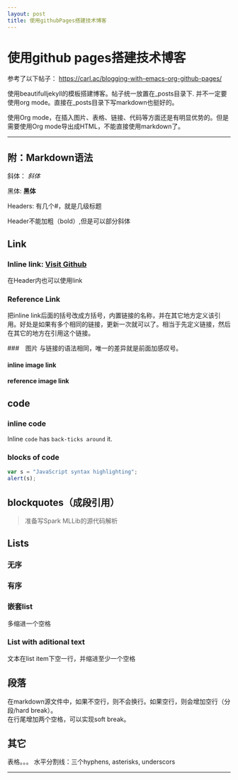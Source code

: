 ```yaml
---
layout: post
title: 使用githubPages搭建技术博客
---
```


# 使用github pages搭建技术博客

参考了以下帖子：
https://carl.ac/blogging-with-emacs-org-github-pages/

使用beautifulljekyll的模板搭建博客。帖子统一放置在_posts目录下. 
并不一定要使用org mode。直接在_posts目录下写markdown也挺好的。

使用Org mode，在插入图片、表格、链接、代码等方面还是有明显优势的。但是需要使用Org mode导出成HTML，不能直接使用markdown了。



***

## 附：Markdown语法

斜体： _斜体_

黑体: **黑体**

Headers: 有几个#，就是几级标题

Header不能加粗（bold）,但是可以部分斜体

## Link

### Inline link: [Visit Github](www.github.com)

在Header内也可以使用link

### Reference Link
把inline link后面的括号改成方括号，内置链接的名称，并在其它地方定义该引用。好处是如果有多个相同的链接，更新一次就可以了。相当于先定义链接，然后在其它的地方在引用这个链接。

###　图片
与链接的语法相同，唯一的差异就是前面加感叹号。
#### inline image link

#### reference image link


## code
### inline code
Inline `code` has `back-ticks around` it.

### blocks of code
```javascript
var s = "JavaScript syntax highlighting";
alert(s);
```



## blockquotes（成段引用）
> 准备写Spark MLLib的源代码解析

## Lists

### 无序
### 有序

### 嵌套list
多缩进一个空格

### List with aditional text
文本在list item下空一行，并缩进至少一个空格

## 段落
在markdown源文件中，如果不空行，则不会换行。如果空行，则会增加空行（分段/hard break）。  
在行尾增加两个空格，可以实现soft break。

## 其它
表格。。。
水平分割线：三个hyphens, asterisks, underscors

---




